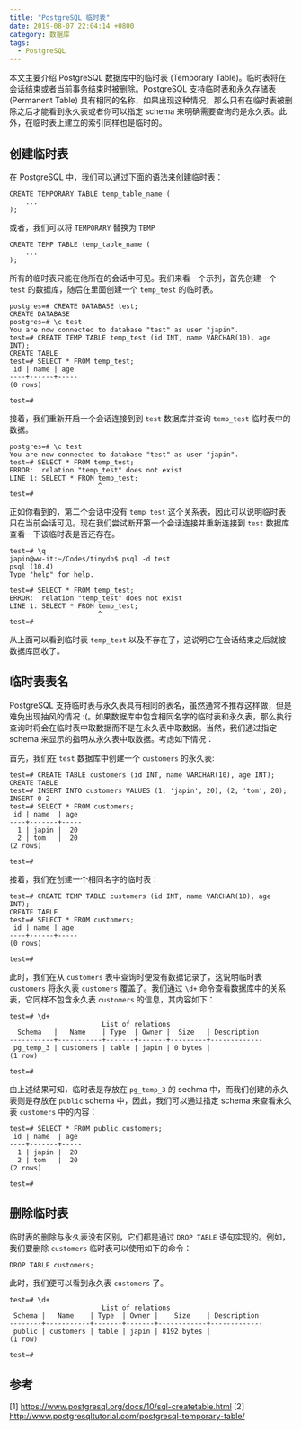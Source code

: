 ```yaml
---
title: "PostgreSQL 临时表"
date: 2019-08-07 22:04:14 +0800
category: 数据库
tags:
  - PostgreSQL
---
```


本文主要介绍 PostgreSQL 数据库中的临时表 (Temporary Table)。临时表将在会话结束或者当前事务结束时被删除。PostgreSQL 支持临时表和永久存储表 (Permanent Table) 具有相同的名称，如果出现这种情况，那么只有在临时表被删除之后才能看到永久表或者你可以指定 schema 来明确需要查询的是永久表。此外，在临时表上建立的索引同样也是临时的。

<!-- more -->

## 创建临时表

在 PostgreSQL 中，我们可以通过下面的语法来创建临时表：

``` psql
CREATE TEMPORARY TABLE temp_table_name (
    ...
);
```

或者，我们可以将 `TEMPORARY` 替换为 `TEMP`

``` psql
CREATE TEMP TABLE temp_table_name (
    ...
);
```

所有的临时表只能在他所在的会话中可见。我们来看一个示列，首先创建一个 `test` 的数据库，随后在里面创建一个 `temp_test` 的临时表。

``` psql
postgres=# CREATE DATABASE test;
CREATE DATABASE
postgres=# \c test
You are now connected to database "test" as user "japin".
test=# CREATE TEMP TABLE temp_test (id INT, name VARCHAR(10), age INT);
CREATE TABLE
test=# SELECT * FROM temp_test;
 id | name | age
----+------+-----
(0 rows)

test=#
```

接着，我们重新开启一个会话连接到到 `test` 数据库并查询 `temp_test` 临时表中的数据。

``` psql
postgres=# \c test
You are now connected to database "test" as user "japin".
test=# SELECT * FROM temp_test;
ERROR:  relation "temp_test" does not exist
LINE 1: SELECT * FROM temp_test;
                      ^
test=#
```
正如你看到的，第二个会话中没有 `temp_test` 这个关系表，因此可以说明临时表只在当前会话可见。现在我们尝试断开第一个会话连接并重新连接到 `test` 数据库查看一下该临时表是否还存在。

``` psql
test=# \q
japin@ww-it:~/Codes/tinydb$ psql -d test
psql (10.4)
Type "help" for help.

test=# SELECT * FROM temp_test;
ERROR:  relation "temp_test" does not exist
LINE 1: SELECT * FROM temp_test;
                      ^
test=#
```

从上面可以看到临时表 `temp_test` 以及不存在了，这说明它在会话结束之后就被数据库回收了。

## 临时表表名

PostgreSQL 支持临时表与永久表具有相同的表名，虽然通常不推荐这样做，但是难免出现抽风的情况 :(。如果数据库中包含相同名字的临时表和永久表，那么执行查询时将会在临时表中取数据而不是在永久表中取数据。当然，我们通过指定 schema 来显示的指明从永久表中取数据。考虑如下情况：

首先，我们在 `test` 数据库中创建一个 `customers` 的永久表:

``` psql
test=# CREATE TABLE customers (id INT, name VARCHAR(10), age INT);
CREATE TABLE
test=# INSERT INTO customers VALUES (1, 'japin', 20), (2, 'tom', 20);
INSERT 0 2
test=# SELECT * FROM customers;
 id | name  | age
----+-------+-----
  1 | japin |  20
  2 | tom   |  20
(2 rows)

test=#
```

接着，我们在创建一个相同名字的临时表：

``` psql
test=# CREATE TEMP TABLE customers (id INT, name VARCHAR(10), age INT);
CREATE TABLE
test=# SELECT * FROM customers;
 id | name | age
----+------+-----
(0 rows)

test=#
```

此时，我们在从 `customers` 表中查询时便没有数据记录了，这说明临时表 `customers` 将永久表 `customers` 覆盖了。我们通过 `\d+` 命令查看数据库中的关系表，它同样不包含永久表 `customers` 的信息，其内容如下：

``` psql
test=# \d+
                       List of relations
  Schema   |   Name    | Type  | Owner |  Size   | Description
-----------+-----------+-------+-------+---------+-------------
 pg_temp_3 | customers | table | japin | 0 bytes |
(1 row)

test=#
```

由上述结果可知，临时表是存放在 `pg_temp_3` 的 sechma 中，而我们创建的永久表则是存放在 `public` schema 中，因此，我们可以通过指定 schema 来查看永久表 `customers` 中的内容：

``` psql
test=# SELECT * FROM public.customers;
 id | name  | age
----+-------+-----
  1 | japin |  20
  2 | tom   |  20
(2 rows)

test=#
```

## 删除临时表

临时表的删除与永久表没有区别，它们都是通过 `DROP TABLE` 语句实现的。例如，我们要删除 `customers` 临时表可以使用如下的命令：

``` psql
DROP TABLE customers;
```

此时，我们便可以看到永久表 `customers` 了。

``` psql
test=# \d+
                       List of relations
 Schema |   Name    | Type  | Owner |    Size    | Description
--------+-----------+-------+-------+------------+-------------
 public | customers | table | japin | 8192 bytes |
(1 row)

test=#
```

## 参考

[1] https://www.postgresql.org/docs/10/sql-createtable.html
[2] http://www.postgresqltutorial.com/postgresql-temporary-table/
